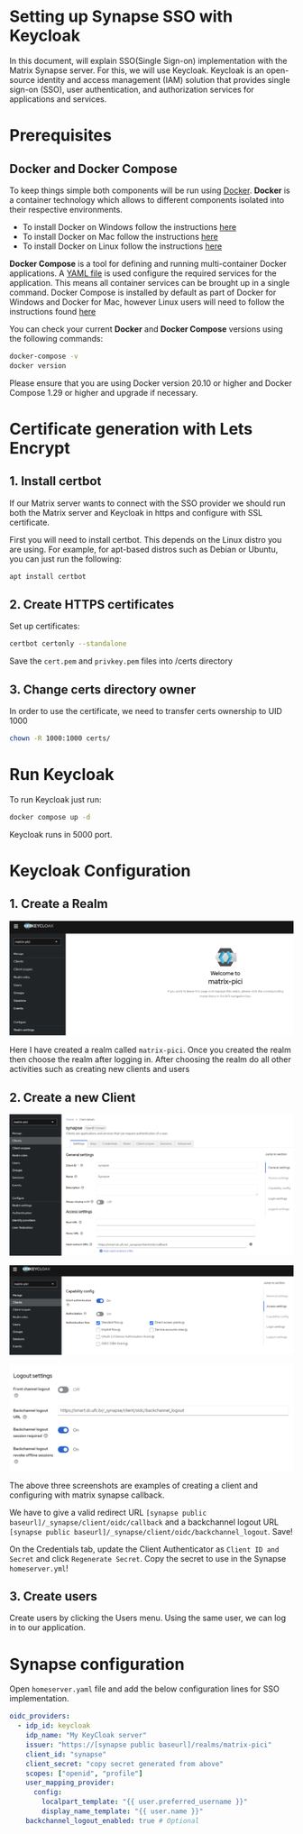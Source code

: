 # Setting up Synapse SSO with Keycloak

In this document, will explain SSO(Single Sign-on) implementation with the Matrix Synapse server. For this, we will use Keycloak. Keycloak is an open-source identity and access management (IAM) solution that provides single sign-on (SSO), user authentication, and authorization services for applications and services.

# Prerequisites

## Docker and Docker Compose

To keep things simple both components will be run using [Docker](https://www.docker.com). **Docker** is a container
technology which allows to different components isolated into their respective environments.

-   To install Docker on Windows follow the instructions [here](https://docs.docker.com/docker-for-windows/)
-   To install Docker on Mac follow the instructions [here](https://docs.docker.com/docker-for-mac/)
-   To install Docker on Linux follow the instructions [here](https://docs.docker.com/install/)

**Docker Compose** is a tool for defining and running multi-container Docker applications. A
[YAML file](https://raw.githubusercontent.com/Fiware/tutorials.Entity-Relationships/master/docker-compose.yml) is used
configure the required services for the application. This means all container services can be brought up in a single
command. Docker Compose is installed by default as part of Docker for Windows and Docker for Mac, however Linux users
will need to follow the instructions found [here](https://docs.docker.com/compose/install/)

You can check your current **Docker** and **Docker Compose** versions using the following commands:

```bash
docker-compose -v
docker version
```

Please ensure that you are using Docker version 20.10 or higher and Docker Compose 1.29 or higher and upgrade if
necessary.

# Certificate generation with Lets Encrypt

## 1. Install certbot

If our Matrix server wants to connect with the SSO provider we should run both the Matrix server and Keycloak in https and configure with SSL certificate. 

First you will need to install certbot. This depends on the Linux distro you are using. For example, for apt-based distros such as Debian or Ubuntu, you can just run the following:

```bash
apt install certbot
```
  
## 2. Create HTTPS certificates

Set up certificates:

```bash
certbot certonly --standalone
```

Save the `cert.pem` and `privkey.pem` files into /certs directory

## 3. Change certs directory owner

In order to use the certificate, we need to transfer certs ownership to UID 1000

```bash
chown -R 1000:1000 certs/
```

# Run Keycloak

To run Keycloak just run:

```bash
docker compose up -d
```

Keycloak runs in 5000 port. 

# Keycloak Configuration

## 1. Create a Realm

![realm](img/realm.png)

Here I have created a realm called `matrix-pici`. Once you created the realm then choose the realm after logging in. After choosing the realm do all other activities such as creating new clients and users

## 2. Create a new Client

![client1](img/client1.png)

![client2](img/client2.png)

![client3](img/client3.png)

The above three screenshots are examples of creating a client and configuring with matrix synapse callback.

We have to give a valid redirect URL `[synapse public baseurl]/_synapse/client/oidc/callback` and a backchannel logout URL `[synapse public baseurl]/_synapse/client/oidc/backchannel_logout`. Save!

On the Credentials tab, update the Client Authenticator as `Client ID and Secret` and click `Regenerate Secret`. Copy the secret to use in the Synapse `homeserver.yml`!

## 3. Create users

Create users by clicking the Users menu. Using the same user, we can log in to our application.

# Synapse configuration

Open `homeserver.yaml` file and add the below configuration lines for SSO implementation.

```yml
oidc_providers:
  - idp_id: keycloak
    idp_name: "My KeyCloak server"
    issuer: "https://[synapse public baseurl]/realms/matrix-pici"
    client_id: "synapse"
    client_secret: "copy secret generated from above"
    scopes: ["openid", "profile"]
    user_mapping_provider:
      config:
        localpart_template: "{{ user.preferred_username }}"
        display_name_template: "{{ user.name }}"
    backchannel_logout_enabled: true # Optional
```

